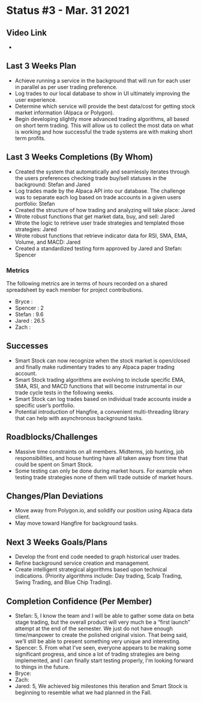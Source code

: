 # Status #3 - Mar. 31 2021

## Video Link
- 

## Last 3 Weeks Plan

- Achieve running a service in the background that will run for each user in parallel as per user trading preference.
- Log trades to our local database to show in UI ultimately improving the user experience.
- Determine which service will provide the best data/cost for getting stock market information (Alpaca or Polygon).
- Begin developing slightly more advanced trading algorithms, all based on short term trading. This will allow us to collect the most data on what is working and how successful the trade systems are with making short term profits. 

## Last 3 Weeks Completions (By Whom)
- Created the system that automatically and seamlessly iterates through the users preferences checking trade buy/sell statuses in the background: Stefan and Jared
- Log trades made by the Alpaca API into our database. The challenge was to separate each log based on trade accounts in a given users portfolio: Stefan
- Created the structure of how trading and analyzing will take place: Jared
- Wrote robust functions that get market data, buy, and sell: Jared
- Wrote the logic to retrieve user trade strategies and templated those strategies: Jared
- Wrote robust functions that retrieve indicator data for RSI, SMA, EMA, Volume, and MACD: Jared
- Created a standardized testing form approved by Jared and Stefan: Spencer

### Metrics

The following metrics are in terms of hours recorded on a shared spreadsheet by each member for project contributions.

- Bryce : 
- Spencer : 2
- Stefan : 9.6
- Jared : 26.5
- Zach : 

## Successes
- Smart Stock can now recognize when the stock market is open/closed and finally make rudimentary trades to any Alpaca paper trading account.
- Smart Stock trading algorithms are evolving to include specific EMA, SMA, RSI, and MACD functions that will become instrumental in our trade cycle tests in the following weeks.
- Smart Stock can log trades based on individual trade accounts inside a specific user’s portfolio.
- Potential introduction of Hangfire, a convenient multi-threading library that can help with asynchronous background tasks. 

## Roadblocks/Challenges
- Massive time constraints on all members. Midterms, job hunting, job responsibilities, and house hunting have all taken away from time that could be spent on Smart Stock.
- Some testing can only be done during market hours. For example when testing trade strategies none of them will trade outside of market hours.

## Changes/Plan Deviations
- Move away from Polygon.io, and solidify our position using Alpaca data client.
- May move toward Hangfire for background tasks.

## Next 3 Weeks Goals/Plans
- Develop the front end code needed to graph historical user trades.
- Refine background service creation and management.
- Create intelligent strategical algorithms based upon technical indications. (Priority algorithms include: Day trading, Scalp Trading, Swing Trading, and Blue Chip Trading).

## Completion Confidence (Per Member)
- Stefan: 5, I know the team and I will be able to gather some data on beta stage trading, but the overall product will very much be a “first launch” attempt at the end of the semester. We just do not have enough time/manpower to create the polished original vision. That being said, we’ll still be able to present something very unique and interesting.
- Spencer: 5. From what I've seen, everyone appears to be making some significant progress, and since a lot of trading strategies are being implemented, and I can finally start testing properly, I'm looking forward to things in the future.
- Bryce:
- Zach:  
- Jared: 5, We achieved big milestones this iteration and Smart Stock is beginning to resemble what we had planned in the Fall.
